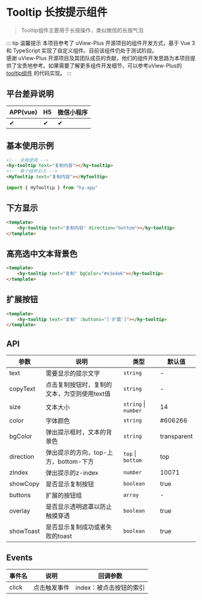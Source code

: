 # Tooltip 长按提示组件
> Tooltip组件主要用于长按操作，类似微信的长按气泡

::: tip 温馨提示
本项目参考了 uView-Plus 开源项目的组件开发方式，基于 Vue 3 和 TypeScript 实现了自定义组件。目前该组件仍处于测试阶段。<br>
感谢 uView-Plus 开源项目及其团队成员的贡献，他们的组件开发思路为本项目提供了宝贵地参考。如果需要了解更多组件开发细节，可以参考uView-Plus的 [tooltip组件](https://uiadmin.net/uview-plus/components/tooltip.html) 的代码实现。
:::

## 平台差异说明

| APP(vue) | H5 | 微信小程序 |
|-----|----|-------|
| ✔   | ✔  | ✔     |

## 基本使用示例
```html
<!-- 全局使用 -->
<hy-tooltip text="复制内容"></hy-tooltip>
<!-- 单个组件引入 -->
<HyTooltip text="复制内容"></HyTooltip>
```
```ts
import { HyTooltip } from "hy-app"
```

## 下方显示
```html
<template>
    <hy-tooltip text="复制内容" direction="bottom"></hy-tooltip>
</template>
```

## 高亮选中文本背景色
```html
<template>
    <hy-tooltip text="复制" bgColor="#e3e4e6"></hy-tooltip>
</template>
```

## 扩展按钮
```html
<template>
    <hy-tooltip text="复制" :buttons="['扩展']"></hy-tooltip>
</template>
```

## API

| 参数        | 说明                       | 类型                   | 默认值         |
|-----------|--------------------------|----------------------|-------------|
| text      | 需要显示的提示文字                | `string`             | -           |
| copyText  | 点击复制按钮时，复制的文本，为空则使用text值 | `string`             | -           |
| size      | 文本大小                     | `string` \| `number` | 14          |
| color     | 字体颜色                     | `string`             | #606266     |
| bgColor   | 弹出提示框时，文本的背景色            | `string`             | transparent |
| direction | 弹出提示的方向，top-上方，bottom-下方 | `top` \| `bottom`    | top         |
| zIndex    | 弹出提示的z-index             | `number`             | 10071       |
| showCopy  | 是否显示复制按钮                 | `boolean`            | true        |
| buttons   | 扩展的按钮组                   | `array`              | -           |
| overlay   | 是否显示透明遮罩以防止触摸穿透          | `boolean`            | true        |
| showToast | 是否显示复制成功或者失败的toast       | `boolean`            | true        |

## Events

| 事件名   | 说明     | 回调参数           |
|-------|--------|----------------|
| click | 点击触发事件 | index：被点击按钮的索引 |


<demo-model url="pages/components/tooltip/tooltip"></demo-model>